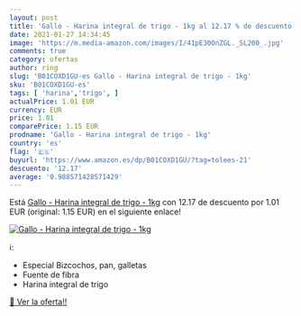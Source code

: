 ```yaml
---
layout: post
title: 'Gallo - Harina integral de trigo - 1kg al 12.17 % de descuento'
date: 2021-01-27 14:34:45
image: 'https://m.media-amazon.com/images/I/41pE30OnZGL._SL200_.jpg'
comments: true
category: ofertas
author: ring
slug: 'B01COXD1GU-es Gallo - Harina integral de trigo - 1kg'
sku: 'B01COXD1GU-es'
tags: [ 'harina','trigo', ]
actualPrice: 1.01 EUR
currency: EUR
price: 1.01
comparePrice: 1.15 EUR
prodname: 'Gallo - Harina integral de trigo - 1kg'
country: 'es'
flag: '🇪🇸'
buyurl: 'https://www.amazon.es/dp/B01COXD1GU/?tag=tolees-21'
descuento: '12.17'
average: '0.988571428571429'
---
```


Está [Gallo - Harina integral de trigo - 1kg](https://www.amazon.es/dp/B01COXD1GU/?tag=tolees-21) con 12.17 de descuento por 1.01 EUR (original: 1.15 EUR) en el siguiente enlace!

[![Gallo - Harina integral de trigo - 1kg](https://m.media-amazon.com/images/I/41pE30OnZGL._SL200_.jpg)](https://www.amazon.es/dp/B01COXD1GU/?tag=tolees-21)

ℹ️:

- Especial Bizcochos, pan, galletas
- Fuente de fibra
- Harina integral de trigo

[🛒 Ver la oferta!!](https://www.amazon.es/dp/B01COXD1GU/?tag=tolees-21)
